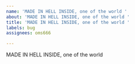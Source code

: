 ```yaml
---
name: 'MADE IN HELL INSIDE, one of the world '
about: 'MADE IN HELL INSIDE, one of the world '
title: 'MADE IN HELL INSIDE, one of the world '
labels: bug
assignees: oms666

---
```


MADE IN HELL INSIDE, one of the world
